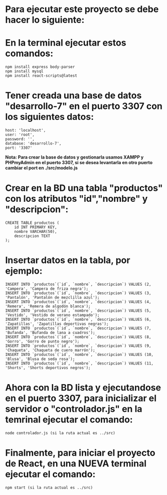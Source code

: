 # Para ejecutar este proyecto se debe hacer lo siguiente: 

# En la terminal ejecutar estos comandos:
    npm install express body-parser
    npm install mysql
    npm install react-scripts@latest 

# Tener creada una base de datos "desarrollo-7" en el puerto 3307 con los siguientes datos:   
    host: 'localhost',
    user: 'root',
    password: '',
    database: 'desarrollo-7',
    port: '3307'

**Nota: Para crear la base de datos y gestionarla usamos XAMPP y PHPmyAdmin en el puerto 3307, si se desea levantarla en otro puerto cambiar el port en ./src/modelo.js**

# Crear en la BD una tabla "productos" con los atributos "id","nombre" y "descripcion":
    CREATE TABLE productos (
        id INT PRIMARY KEY,
        nombre VARCHAR(50),
        descripcion TEXT
    );

# Insertar datos en la tabla, por ejemplo:
    INSERT INTO `productos`(`id`, `nombre`, `descripcion`) VALUES (2, 'Campera', 'Campera de friza negra');
    INSERT INTO `productos`(`id`, `nombre`, `descripcion`) VALUES (3, 'Pantalón', 'Pantalón de mezclilla azul');
    INSERT INTO `productos`(`id`, `nombre`, `descripcion`) VALUES (4, 'Remera', 'Remera de algodón blanca');
    INSERT INTO `productos`(`id`, `nombre`, `descripcion`) VALUES (5, 'Vestido', 'Vestido de verano estampado');
    INSERT INTO `productos`(`id`, `nombre`, `descripcion`) VALUES (6, 'Zapatillas', 'Zapatillas deportivas negras');
    INSERT INTO `productos`(`id`, `nombre`, `descripcion`) VALUES (7, 'Bufanda', 'Bufanda de lana a cuadros');
    INSERT INTO `productos`(`id`, `nombre`, `descripcion`) VALUES (8, 'Gorro', 'Gorro de punto negro');
    INSERT INTO `productos`(`id`, `nombre`, `descripcion`) VALUES (9, 'Chaqueta', 'Chaqueta de cuero marrón');
    INSERT INTO `productos`(`id`, `nombre`, `descripcion`) VALUES (10, 'Blusa', 'Blusa de seda rosa');
    INSERT INTO `productos`(`id`, `nombre`, `descripcion`) VALUES (11, 'Shorts', 'Shorts deportivos negros');

# Ahora con la BD lista y ejecutandose en el puerto 3307, para inicializar el servidor o "controlador.js" en la temrinal ejecutar el comando:
    node controlador.js (si la ruta actual es ../src)

# Finalmente, para iniciar el proyecto de React, en una NUEVA terminal ejecutar el comando: 
    npm start (si la ruta actual es ../src)
